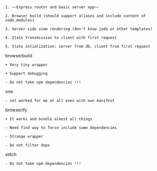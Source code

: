     1. ~~Express router and basic server app~~

    2. Browser build (should support aliases and include content of node_modules)

    3. Server side view rendering (don't know jade or other templates)

    4. State transmission to client with first request

    5. State intialization: server from db, client from first request


browserbuild

    + Very tiny wrapper

    + Support debugging

    - Do not take npm dependencies !!!

one

    - not worked for me at all even with own manifest

browserify

    + It works and bundle almost all things

    - Need find way to force include some dependencies

    - Strange wrapper

    - Do not filter deps

stitch

    - Do not take npm dependencies !!!